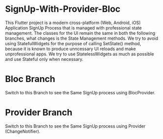 # SignUp-With-Provider-Bloc
This Flutter project is a modern cross-platform (Web, Android, iOS) Application SignUp Process that is managed with professional state management. The classes for the UI remain the same in both the following branches, what changes is the State Management methods. We try to avoid using StatefulWidgets for the purpose of calling SetState() method, because it is known to produce unncessary UI reloads and make unprofessional apps. We try to use StatelessWidgets as much as possible and use Stateful only when necessary.
# Bloc Branch
Switch to this Branch to see the Same SignUp process using BlocProvider.
# Provider Branch
Switch to this Branch to see the Same SignUp process using Provider (ChangeNotifier).
